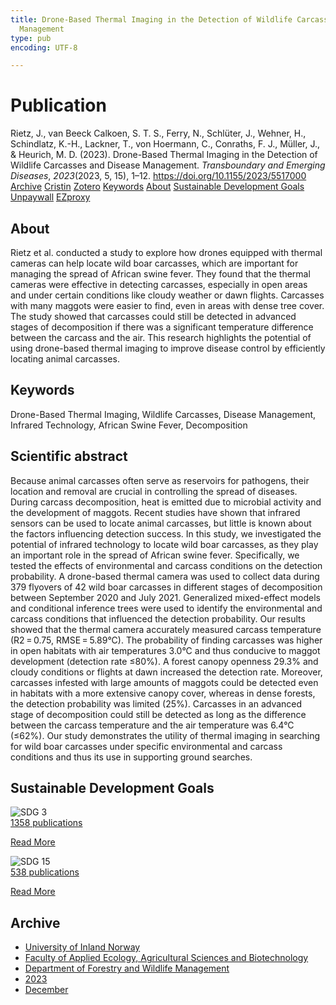```yaml
---
title: Drone-Based Thermal Imaging in the Detection of Wildlife Carcasses and Disease
  Management
type: pub
encoding: UTF-8

---
```

<h1>Publication</h1>
<article id="csl-bib-container-BIBXITGS" class="csl-bib-container">
  <div class="csl-bib-body"> <div class="csl-entry">Rietz, J., van Beeck Calkoen, S. T. S., Ferry, N., Schlüter, J., Wehner, H., Schindlatz, K.-H., Lackner, T., von Hoermann, C., Conraths, F. J., Müller, J., &#38; Heurich, M. D. (2023). Drone-Based Thermal Imaging in the Detection of Wildlife Carcasses and Disease Management. <i>Transboundary and Emerging Diseases</i>, <i>2023</i>(2023, 5, 15), 1–12. <a href="https://doi.org/10.1155/2023/5517000">https://doi.org/10.1155/2023/5517000</a></div> </div>
  <div class="csl-bib-buttons">
    <a href="#taxonomy-article-BIBXITGS" alt="archive" class="csl-bib-button">Archive</a>
    <a href="https://app.cristin.no/results/show.jsf?id=2215966" alt="Cristin" class="csl-bib-button">Cristin</a>
    <a href="http://zotero.org/groups/5881554/items/BIBXITGS" alt="Zotero" class="csl-bib-button">Zotero</a>
    <a href="#keywords-article-BIBXITGS" alt="keywords" class="csl-bib-button">Keywords</a>
    <a href="#about-article-BIBXITGS" alt="about_pub" class="csl-bib-button">About</a>
    <a href="#sdg-article-BIBXITGS" alt="sdg" class="csl-bib-button">Sustainable Development Goals</a>
    <a href="https://downloads.hindawi.com/journals/tbed/2023/5517000.pdf" alt="Unpaywall" class="csl-bib-button">Unpaywall</a>
    <a href="https://downloads.hindawi.com/journals/tbed/2023/5517000.pdf" alt="EZproxy" class="csl-bib-button">EZproxy</a>
  </div>
  <div id="csl-bib-meta-container-BIBXITGS"></div>
</article>
<div id="csl-bib-meta-BIBXITGS" class="csl-bib-meta">
  <article id="about-article-BIBXITGS" class="about_pub-article">
    <h1>About</h1>
    Rietz et al. conducted a study to explore how drones equipped with thermal cameras can help locate wild boar carcasses, which are important for managing the spread of African swine fever. They found that the thermal cameras were effective in detecting carcasses, especially in open areas and under certain conditions like cloudy weather or dawn flights. Carcasses with many maggots were easier to find, even in areas with dense tree cover. The study showed that carcasses could still be detected in advanced stages of decomposition if there was a significant temperature difference between the carcass and the air. This research highlights the potential of using drone-based thermal imaging to improve disease control by efficiently locating animal carcasses.
  </article>
  <article id="keywords-article-BIBXITGS" class="keywords-article">
    <h1>Keywords</h1>
    Drone-Based Thermal Imaging, Wildlife Carcasses, Disease Management, Infrared Technology, African Swine Fever, Decomposition
  </article>
  <article id="abstract-article-BIBXITGS" class="abstract-article">
    <h1>Scientific abstract</h1>
    Because animal carcasses often serve as reservoirs for pathogens, their location and removal are crucial in controlling the spread of diseases. During carcass decomposition, heat is emitted due to microbial activity and the development of maggots. Recent studies have shown that infrared sensors can be used to locate animal carcasses, but little is known about the factors influencing detection success. In this study, we investigated the potential of infrared technology to locate wild boar carcasses, as they play an important role in the spread of African swine fever. Specifically, we tested the effects of environmental and carcass conditions on the detection probability. A drone-based thermal camera was used to collect data during 379 flyovers of 42 wild boar carcasses in different stages of decomposition between September 2020 and July 2021. Generalized mixed-effect models and conditional inference trees were used to identify the environmental and carcass conditions that influenced the detection probability. Our results showed that the thermal camera accurately measured carcass temperature (R2 = 0.75, RMSE = 5.89°C). The probability of finding carcasses was higher in open habitats with air temperatures 3.0°C and thus conducive to maggot development (detection rate ≤80%). A forest canopy openness 29.3% and cloudy conditions or flights at dawn increased the detection rate. Moreover, carcasses infested with large amounts of maggots could be detected even in habitats with a more extensive canopy cover, whereas in dense forests, the detection probability was limited (25%). Carcasses in an advanced stage of decomposition could still be detected as long as the difference between the carcass temperature and the air temperature was 6.4°C (≤62%). Our study demonstrates the utility of thermal imaging in searching for wild boar carcasses under specific environmental and carcass conditions and thus its use in supporting ground searches.
  </article>
  <article id="sdg-article-BIBXITGS" class="sdg-article">
    <h1>Sustainable Development Goals</h1>
    <div class="sdg-container"><div id="sdg3" class="sdg">
        <img src="{{< params subfolder >}}images/sdg/sdg03_en.png" class="image" alt="SDG 3">
        <div class="sdg-overlay">
          <a href="/en/archive/?key=?sdg=3#archive" class="sdg-publication-count"><span>1358</span> publications</a>
          <p><a href="https://sdgs.un.org/goals/goal3" class="sdg-read-more">Read More</a></p>
        </div>
      </div> <div id="sdg15" class="sdg">
        <img src="{{< params subfolder >}}images/sdg/sdg15_en.png" class="image" alt="SDG 15">
        <div class="sdg-overlay">
          <a href="/en/archive/?key=?sdg=15#archive" class="sdg-publication-count"><span>538</span> publications</a>
          <p><a href="https://sdgs.un.org/goals/goal15" class="sdg-read-more">Read More</a></p>
        </div>
      </div></div>
  </article>
  <article id="taxonomy-article-BIBXITGS" class="taxonomy-article">
    <h1>Archive</h1>
    <ul>
      <li>
        <a href="/en/archive/?key=3DCRN523">University of Inland Norway</a>
      </li>
      <li>
        <a href="/en/archive/?key=T77LXH6D">Faculty of Applied Ecology, Agricultural Sciences and Biotechnology</a>
      </li>
      <li>
        <a href="/en/archive/?key=7TRARPE3">Department of Forestry and Wildlife Management</a>
      </li>
      <li>
        <a href="/en/archive/?key=WXLLSUEU">2023</a>
      </li>
      <li>
        <a href="/en/archive/?key=RPK3CPQG">December</a>
      </li>
    </ul>
  </article>
</div>
